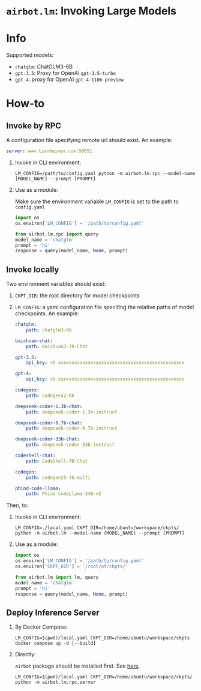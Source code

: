 # `airbot.lm`: Invoking Large Models

# Info

Supported models:

* `chatglm`: ChatGLM3-6B
* `gpt-3.5`: Proxy for OpenAI `gpt-3.5-turbo`
* `gpt-4`: proxy for OpenAI `gpt-4-1106-preview`


# How-to

## Invoke by RPC

A configuration file specifying remote url should exist. An example:

```yaml
server: www.tianbeiwen.com:50051
```

1. Invoke in CLI environment:
    ```shell
    LM_CONFIG=/path/to/config.yaml python -m airbot.lm.rpc --model-name [MODEL_NAME] --prompt [PROMPT]
    ``` 

2. Use as a module:

    Make sure the environment variable `LM_CONFIG` is set to the path to `config.yaml` 
    ```python
    import os
    os.environ['LM_CONFIG'] = '/path/to/config.yaml'

    from airbot.lm.rpc import query
    model_name = 'chatglm'
    prompt = 'hi'
    response = query(model_name, None, prompt)
    ```

## Invoke locally

Two environment variables should exist:

1. `CKPT_DIR`: the root directory for model checkpoints
2. `LM_CONFIG`: a yaml configuration file specifing the relative paths of model checkpoints. An example:

    ```yaml
    chatglm:
        path: chatglm3-6b

    baichuan-chat:
        path: Baichuan2-7B-Chat

    gpt-3.5:
        api_key: sk-xxxxxxxxxxxxxxxxxxxxxxxxxxxxxxxxxxxxxxxxxxxxxxx

    gpt-4:
        api_key: sk-xxxxxxxxxxxxxxxxxxxxxxxxxxxxxxxxxxxxxxxxxxxxxxx

    codegeex:
        path: codegeex2-6b

    deepseek-coder-1.3b-chat:
        path: deepseek-coder-1.3b-instruct

    deepseek-coder-6.7b-chat:
        path: deepseek-coder-6.7b-instruct

    deepseek-coder-33b-chat:
        path: deepseek-coder-33b-instruct

    codeshell-chat:
        path: CodeShell-7B-Chat

    codegen:
        path: codegen25-7b-multi

    phind-code-llama:
        path: Phind-CodeLlama-34B-v2

    ```

Then, to:

1. Invoke in CLI environment:

    ```shell
    LM_CONFIG=./local.yaml CKPT_DIR=/home/ubuntu/workspace/ckpts/ python -m airbot.lm --model-name [MODEL_NAME] --prompt [PROMPT]
    ```

2. Use as a module:

    ```python
    import os
    os.environ['LM_CONFIG'] = '/path/to/config.yaml'
    os.environ['CKPT_DIR'] = '/root/of/ckpts/'

    from airbot.lm import lm, query
    model_name = 'chatglm'
    prompt = 'hi'
    response = query(model_name, None, prompt)
    ```

## Deploy Inference Server

1. By Docker Compose:

    ```shell
    LM_CONFIG=$(pwd)/local.yaml CKPT_DIR=/home/ubuntu/workspace/ckpts docker compose up -d [--build]
    ```

2. Directly:

    `airbot` package should be installed first. See [here](../../README.md).
    ```shell
    LM_CONFIG=$(pwd)/local.yaml CKPT_DIR=/home/ubuntu/workspace/ckpts/ python -m airbot.lm.rpc.server
    ```

